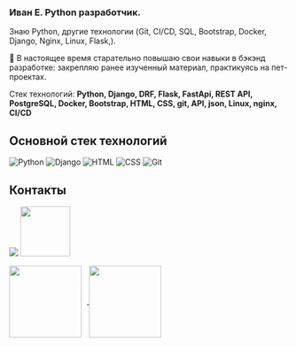 ### Иван Е. Python разработчик.
Знаю Python, другие технологии (Git, CI/CD, SQL, Bootstrap, Docker, Django, Nginx, Linux, Flask,). 

🌱 В настоящее время старательно повышаю свои навыки в бэкэнд разработке: закрепляю ранее изученный материал, практикуясь на пет-проектах.

Стек технологий:
**Python, Django, DRF, Flask, FastApi, REST API, PostgreSQL, Docker, Bootstrap, HTML, CSS, git, API, json, Linux, nginx, CI/CD**


## Основной стек технологий
![Python](/svg/python.svg)
![Django](/svg/django.svg)
![HTML](/svg/html-5.svg)
![CSS](/svg/css3.svg)
![Git](/svg/git.svg)

## Контакты
[<img src="./svg/telegram.svg">](https://t.me/vshoco)
[<img src="./svg/gmail.svg" width="90px" height="90px">](mailto:ivanedokov@yandex.ru)

<div>
<a href="https://github-readme-stats.vercel.app/api?username=Ivan-Edokov&hide=contribs&show_icons=true&theme=dark">
  <img  align="center" height="130" style="margin-right: 10px" src="https://github-readme-stats.vercel.app/api?username=Ivan-Edokov&hide=contribs&show_icons=true&theme=dark" />
</a>
<a href="https://github-readme-stats.vercel.app/api/top-langs/?username=Ivan-Edokov&layout=compact&theme=dark">
  <img align="center" height="130" src="https://github-readme-stats.vercel.app/api/top-langs/?username=Ivan-Edokov&layout=compact&theme=dark" />
</a>
</div>

